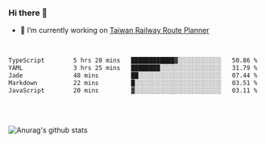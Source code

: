 ### Hi there 👋

- 🔭 I’m currently working on [Taiwan Railway Route Planner](https://github.com/Taiwan-Railway-Route-Planner)

<br/>

<!--START_SECTION:waka-->

```txt
TypeScript        5 hrs 28 mins   ████████████▓░░░░░░░░░░░░   50.86 %
YAML              3 hrs 25 mins   ████████░░░░░░░░░░░░░░░░░   31.79 %
Jade              48 mins         ██░░░░░░░░░░░░░░░░░░░░░░░   07.44 %
Markdown          22 mins         █░░░░░░░░░░░░░░░░░░░░░░░░   03.51 %
JavaScript        20 mins         ▓░░░░░░░░░░░░░░░░░░░░░░░░   03.11 %
```

<!--END_SECTION:waka-->

<br/>
<br/>

![Anurag's github stats](https://github-readme-stats.vercel.app/api?username=DepickereSven&show_icons=true&theme=tokyonight)



<!--
**DepickereSven/DepickereSven** is a ✨ _special_ ✨ repository because its `README.md` (this file) appears on your GitHub profile.

Here are some ideas to get you started:

- 🔭 I’m currently working on ...
- 🌱 I’m currently learning ...
- 👯 I’m looking to collaborate on ...
- 🤔 I’m looking for help with ...
- 💬 Ask me about ...
- 📫 How to reach me: ...
- 😄 Pronouns: ...
- ⚡ Fun fact: ...
-->
